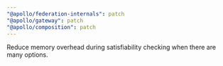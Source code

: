 ```yaml
---
"@apollo/federation-internals": patch
"@apollo/gateway": patch
"@apollo/composition": patch
---
```


Reduce memory overhead during satisfiability checking when there are many options.
